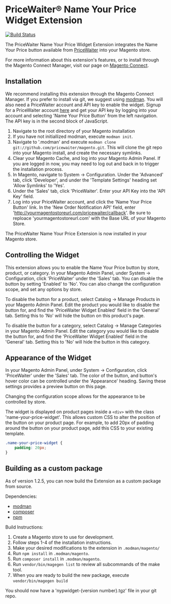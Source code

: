 # PriceWaiter® Name Your Price Widget Extension

[![Build Status](https://api.travis-ci.org/pricewaiter/magento.svg)](https://travis-ci.org/pricewaiter/magento)

The PriceWaiter Name Your Price Widget Extension integrates the Name Your Price button available
from [PriceWaiter](http://pricewaiter.com) into your Magento store.

For more information about this extension's features, or to install through the Magento Connect
Manager, visit our page on [Magento Connect](http://www.magentocommerce.com/magento-connect/).

## Installation

We recommend installing this extension through the Magento Connect Manager. If you prefer to
install via git, we suggest using [modman](https://github.com/colinmollenhour/modman). You will
also need a PriceWaiter account and API key to enable the widget. Signup for a PriceWaiter account
[here](http://www.pricewaiter.com/) and get your API key by logging into your account and selecting
'Name Your Price Button' from the left navigation. The API key is in the second block of JavaScript.

1. Navigate to the root directory of your Magento installation
2. If you have not initiallized modman, execute `modman init`.
3. Navigate to '.modman' and execute `modman clone git://github.com/pricewaiter/magento.git`. This will
clone the git repo into your Magento install, and create the necessary symlinks.
4. Clear your Magento Cache, and log into your Magento Admin Panel. If you are logged in now, you may
need to log out and back in to trigger the installation process.
5. In Magento, navigate to System -> Configuration. Under the 'Advanced' tab, click 'Developer', and
under the 'Template Settings' heading set 'Allow Symlinks' to 'Yes'.
6. Under the 'Sales' tab, click 'PriceWaiter'. Enter your API Key into the 'API Key' field.
7. Log into your PriceWaiter account, and click the 'Name Your Price Button' link. In the 'New Order
Notification API' field, enter 'http://yourmagentostoreurl.com/pricewaiter/callback'. Be sure to
reploace 'yourmagentostoreurl.com' with the Base URL of your Magento Store.

The PriceWaiter Name Your Price Extension is now installed in your Magento store.

## Controlling the Widget

This extension allows you to enable the Name Your Price button by store, product, or category.
In your Magento Admin Panel, under System -> Configuration, click 'PriceWaiter' under the 'Sales'
tab. You can disable the button by setting 'Enabled' to 'No'. You can also change the configuration
scope, and set any options by store.

To disable the button for a product, select Catalog -> Manage Products in your Magento Admin Panel.
Edit the product you would like to disable the button for, and find the 'PriceWaiter Widget Enabled'
field in the 'General' tab. Setting this to 'No' will hide the button on this product's page.

To disable the button for a category, select Catalog -> Manage Categories in your Magento Admin Panel.
Edit the category you would like to disable the button for, and find the 'PriceWaiter Widget Enabled'
field in the 'General' tab. Setting this to 'No' will hide the button in this category.

## Appearance of the Widget

In your Magento Admin Panel, under System -> Configuration, click 'PriceWaiter' under the 'Sales'
tab. The color of the button, and button's hover color can be controlled under the 'Appearance' heading.
Saving these settings provides a preview button on this page.

Changing the configuration scope allows for the appearance to be controlled by store.

The widget is displayed on product pages inside a `<div>` with the class 'name-your-price-widget'. This
allows custom CSS to alter the position of the button on your product page. For example, to add 20px of
padding around the button on your product page, add this CSS to your existing template.
```css
.name-your-price-widget {
    padding: 20px;
}
```

## Building as a custom package

As of version 1.2.5, you can now build the Extension as a custom package from source.

Dependencies:

* [modman](https://github.com/colinmollenhour/modman)
* [composer](https://getcomposer.org/)
* [npm](https://www.npmjs.com/)

Build Instructions:

1. Create a Magento store to use for development.
2. Follow steps 1-4 of the installation instructions.
3. Make your desired modifications to the extension in `.modman/magento/`
4. Run `npm install` in `.modman/magento`.
5. Run `composer install` in `.modman/magento`.
6. Run `vendor/bin/magegen list` to review all subcommands of the make tool.
7. When you are ready to build the new package, execute `vendor/bin/magegen build`

You should now have a 'nypwidget-{version number}.tgz' file in your git repo.

